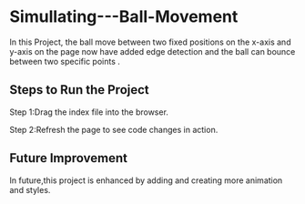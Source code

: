 # Simullating---Ball-Movement
In this Project, the ball move between two fixed positions on the x-axis and y-axis on the page now have added edge detection and the ball can bounce between two specific points .
## Steps to Run the Project
Step 1:Drag the index file into the browser.

Step 2:Refresh the page to see code changes in action.

## Future Improvement
In future,this project is enhanced by adding and creating more animation and styles.
